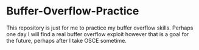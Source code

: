 # Buffer-Overflow-Practice

This repository is just for me to practice my buffer overflow
skills. Perhaps one day I will find a real buffer overflow exploit
however that is a goal for the future, perhaps after I take OSCE sometime.

